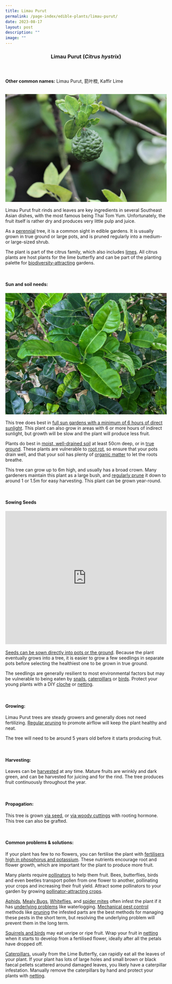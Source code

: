 ```yaml
---
title: Limau Purut
permalink: /page-index/edible-plants/limau-purut/
date: 2023-08-17
layout: post
description: ""
image: ""
---
```

<header>
	<h3>Limau Purut (<em>Citrus hystrix</em>)</h3>
</header>
	
<section>
	<p><strong>Other common names:</strong> Limau Purut, 箭叶橙, Kaffir Lime</p>
	<br>
</section>

<section>
	<img title="Limau Purut fruit. Photo by Flora and Fauna web." src="/images/Plants/limaupurrut_ffw.jpg">
	<p>Limau Purut fruit rinds and leaves are key ingredients in several Southeast Asian dishes, with the most famous being Thai Tom Yum. Unfortunately, the fruit itself is rather dry and produces very little pulp and juice.</p>
	<p>As a <a href="/learn-more-about-gardening/glossary/#p">perennial</a> tree, it is a common sight in edible gardens. It is usually grown in true ground or large pots, and is pruned regularly into a medium- or large-sized shrub.</p>
	<p>The plant is part of the citrus family, which also includes <a href="/page-index/edible-plants/lime/">limes</a>. All citrus plants are host plants for the lime butterfly and can be part of the planting palette for <a href="/page-index/glossary/biodiversity-attracting-plants">biodiversity-attracting</a> gardens.</p>       
	<br>
</section>

<section>
	<h4>Sun and soil needs:</h4>
	<img title="Limau Purut leaves. Photo by Jacqueline Chua." src="/images/Plants/limaupurut%20(1)_jacquelinechua.jpg">
	<p>This tree does best in <a href="/page-index/horticulture-techniques/gauging-light/">full sun gardens with a minimum of 6 hours of direct sunlight</a>. This plant can also grow in areas with 6 or more hours of indirect sunlight, but growth will be slow and the plant will produce less fruit.</p>
	<p>Plants do best in <a href="/page-index/horticulture-techniques/soil/">moist, well-drained soil</a> at least 50cm deep, or in <a href="/page-index/horticulture-techniques/true-ground/">true ground</a>. These plants are vulnerable to <a href="/page-index/plant-problems/root-rot/">root rot</a>, so ensure that your pots drain well, and that your soil has plenty of <a href="/page-index/horticulture-techniques/soil-amendments/">organic matter</a> to let the roots breathe.</p>
	<p>This tree can grow up to 6m high, and usually has a broad crown. Many gardeners maintain this plant as a large bush, and <a href="/page-index/horticulture-techniques/pruning/">regularly prune</a> it down to around 1 or 1.5m for easy harvesting. 
This plant can be grown year-round.</p>
	<br>
</section>

<section>
	<h4>Sowing Seeds</h4>
	<iframe width="100%" height="415" src="https://www.youtube.com/embed/x7J87wY7U6s" title="YouTube video player" frameborder="0" allow="accelerometer; autoplay; clipboard-write; encrypted-media; gyroscope; picture-in-picture; web-share" allowfullscreen=""></iframe>	<br>
	<p><a href="/page-index/horticulture-techniques/propagation-by-seeds"> Seeds can be sown directly into pots or the ground</a>. Because the plant eventually grows into a tree, it is easier to grow a few seedlings in separate pots before selecting the healthiest one to be grown in true ground.</p>
<p>The seedlings are generally resilient to most environmental factors but may be vulnerable to being eaten by <a href="/page-index/pests/snails-and-slugs/">snails</a>, <a href="/page-index/pests/caterpillars/">caterpillars</a>  or <a href="/page-index/pests/pests/#birds">birds</a>. Protect your young plants with a DIY <a href="/page-index/horticulture-techniques/cloches">cloche</a> or <a href="/page-index/hardscapes/netting">netting</a>.</p>
	<br>
</section>

<section>
  <h4>Growing:</h4>
	<p>Limau Purut trees are steady growers and generally does not need fertilizing. <a href="/page-index/horticulture-techniques/pruning/">Regular pruning</a> to promote airflow will keep the plant healthy and neat.</p>
	<p>The tree will need to be around 5 years old before it starts producing fruit.</p>
	<br>
</section>

<section>
	<h4>Harvesting:</h4>
	<p>Leaves can be <a href="/page-index/horticulture-techniques/harvesting-hygiene/">harvested</a> at any time. Mature fruits are wrinkly and dark green, and can be harvested for juicing and for the rind. The tree produces fruit continuously throughout the year.</p>
	<br>
</section>

<section>
	<h4>Propagation:</h4>
	<p>This tree is grown <a href="/page-index/horticulture-techniques/propagating-by-seed/">via seed</a>, or <a href="/page-index/horticulture-techniques/propagating-by-cuttings/">via woody cuttings</a> with rooting hormone. This tree can also be grafted.</p>
	<br>
</section>

<section>
	<h4>Common problems &amp; solutions:</h4>
	<p>If your plant has few to no flowers, you can fertilise the plant with <a href="/page-index/horticulture-techniques/fertilising/">fertilisers high in phosphorus and potassium</a>. These nutrients encourage root and flower growth, which are important for the plant to produce more fruit.</p>
	<p> Many plants require <a href="/page-index/biodiversity/pollinators/">pollinators</a> to help them fruit. Bees, butterflies, birds and even beetles transport pollen from one flower to another, pollinating your crops and increasing their fruit yield. Attract some pollinators to your garden by growing <a href="/page-index/glossary/biodiversity-attracting-plants">pollinator-attracting crops</a>.</p>
<p><a href="/page-index/pests/aphids/">Aphids</a>, <a href="/page-index/pests/mealy-bugs/">Mealy Bugs</a>, <a href="/page-index/pests/whiteflies/">Whiteflies</a>, and <a href="/page-index/pests/spider-mites/">spider mites</a> often infest the plant if it has <a href="/learn-more-about-gardening/plant-problems/">underlying problems</a> like waterlogging. <a href="/horticulture-techniques/pest-control/">Mechanical pest control</a> methods like <a href="/page-index/horticulture-techniques/pruning/">pruning</a> the infested parts are the best methods for managing these pests in the short term, but resolving the underlying problem will prevent them in the long term.</p>
<p><a href="/page-index/pests/pests/#rodents">Squirrels and birds</a> may eat unripe or ripe fruit. Wrap your fruit in <a href="/page-index/hardscapes/netting">netting</a> when it starts to develop from a fertilised flower, ideally after all the petals have dropped off.</p>
	<p><a href="/page-index/pests/caterpillars/">Caterpillars</a>, usually from the Lime Butterfly, can rapidly eat all the leaves of your plant. If your plant has lots of large holes and small brown or black faecal pellets scattered around damaged leaves, you likely have a caterpillar infestation. Manually remove the caterpillars by hand and protect your plants with <a href="/page-index/hardscapes/netting/">netting</a>.</p>
	<br>
</section>